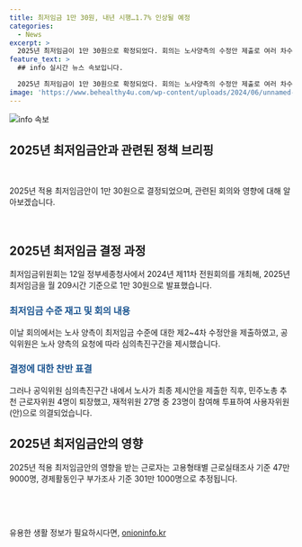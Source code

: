 ```yaml
---
title: 최저임금 1만 30원, 내년 시행…1.7% 인상될 예정
categories:
  - News
excerpt: >
  2025년 최저임금이 1만 30원으로 확정되었다. 회의는 노사양측의 수정안 제출로 여러 차수를 거쳐 이뤄졌는데, 최종안을 제출한 후에는 심의에 참여한 23명 중 23명이 참여해 의결됐다. 이에 따라 최저임금 수준에 따른 영향을 받는 근로자는 47만 9000명과 301만 1000명으로 추정된다. (출처: 정책브리핑)
feature_text: >
  ## info 실시간 뉴스 속보입니다.

  2025년 최저임금이 1만 30원으로 확정되었다. 회의는 노사양측의 수정안 제출로 여러 차수를 거쳐 이뤄졌는데, 최종안을 제출한 후에는 심의에 참여한 23명 중 23명이 참여해 의결됐다. 이에 따라 최저임금 수준에 따른 영향을 받는 근로자는 47만 9000명과 301만 1000명으로 추정된다. (출처: 정책브리핑)
image: 'https://www.behealthy4u.com/wp-content/uploads/2024/06/unnamed-file.png'
---
```


<p><img src="https://www.behealthy4u.com/wp-content/uploads/2024/06/unnamed-file.png" alt="info 속보" /></p>

<h2 data-ke-size="size26">2025년 최저임금안과 관련된 정책 브리핑</h2>

<p data-ke-size="size16">&nbsp;</p>

<p>2025년 적용 최저임금안이 1만 30원으로 결정되었으며, 관련된 회의와 영향에 대해 알아보겠습니다.</p>

<p data-ke-size="size16">&nbsp;</p>

<h2>2025년 최저임금 결정 과정</h2>

<p data-ke-size="size16">최저임금위원회는 12일 정부세종청사에서 2024년 제11차 전원회의를 개최해, 2025년 최저임금을 월 209시간 기준으로 1만 30원으로 발표했습니다.</p>

<h3><b><span style="color: #1a5490;">최저임금 수준 재고 및 회의 내용</span></b></h3>

<p data-ke-size="size16">이날 회의에서는 노사 양측이 최저임금 수준에 대한 제2~4차 수정안을 제출하였고, 공익위원은 노사 양측의 요청에 따라 심의촉진구간을 제시했습니다.</p>

<h3><b><span style="color: #1a5490;">결정에 대한 찬반 표결</span></b></h3>

<p data-ke-size="size16">그러나 공익위원 심의촉진구간 내에서 노사가 최종 제시안을 제출한 직후, 민주노총 추천 근로자위원 4명이 퇴장했고, 재적위원 27명 중 23명이 참여해 투표하여 사용자위원(안)으로 의결되었습니다.</p>

<h2>2025년 최저임금안의 영향</h2>

<p data-ke-size="size16">2025년 적용 최저임금안의 영향을 받는 근로자는 고용형태별 근로실태조사 기준 47만 9000명, 경제활동인구 부가조사 기준 301만 1000명으로 추정됩니다.</p>

<p data-ke-size="size16">&nbsp;</p>

<p data-ke-size="size16">&nbsp;</p>
유용한 생활 정보가 필요하시다면, <a href="https://onioninfo.kr" rel="dofollow">onioninfo.kr</a>


